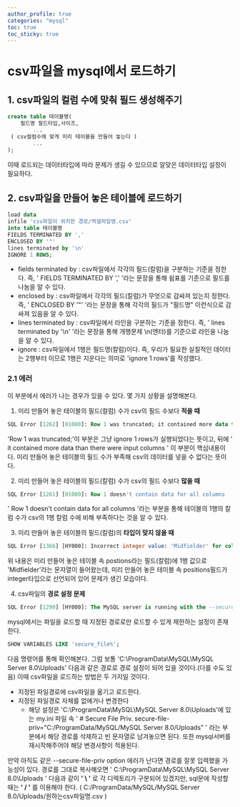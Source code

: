 ```yaml
---
author_profile: true
categories: "mysql"
toc: true
toc_sticky: true
---
```


# csv파일을 mysql에서 로드하기
## 1. csv파일의 컬럼 수에 맞춰 필드 생성해주기

```sql
create table 테이블명(
	필드명 필드타입,사이즈,
        ...
 ( csv컬럼수에 맞게 미리 테이블을 만들어 놓는다 )
        ...
);
```

이때 로드되는 데이터타입에 따라 문제가 생길 수 있으므로 알맞은 데이터타입 설정이 필요하다.

## 2. csv파일을 만들어 놓은 테이블에 로드하기

```sql
load data
infile 'csv파일이 위치한 경로/엑셀파일명.csv'
into table 테이블명
FIELDS TERMINATED BY ','
ENCLOSED BY '"'
lines terminated by '\n'
IGNORE 1 ROWS;
```

- fields terminated by : csv파일에서 각각의 필드(칼럼)을 구분하는 기준을 정한다. 즉, ' FIELDS TERMINATED BY ',' '라는 문장을 통해 쉼표를 기준으로 필드를 나눔을 알 수 있다.
- enclosed by : csv파일에서 각각의 필드(칼럼)가 무엇으로 감싸져 있는지 정한다. 즉, ' ENCLOSED BY '"' '라는 문장을 통해 각각의 필드가 "필드명" 이런식으로 감싸져 있음을 알 수 있다.
- lines terminated by : csv파일에서 라인을 구분하는 기준을 정한다. 즉, ' lines terminated by '\n' '라는 문장을 통해 개행문제 \n(엔터)를 기준으로 라인을 나눔을 알 수 있다.
- ignore : csv파일에서 1행은 필드명(칼럼)이다. 즉, 우리가 필요한 실질적인 데이터는 2행부터 이므로 1행은 지운다는 의미로 'ignore 1 rows'를 작성했다.

### 2.1 에러
이 부분에서 에러가 나는 경우가 있을 수 있다. 몇 가지 상황을 설명해본다.      
1. 미리 만들어 놓은 테이블의 필드(컬럼) 수가 csv의 필드 수보다 **적을 때**       

```sql
SQL Error [1262] [01000]: Row 1 was truncated; it contained more data than there were input columns
```

'Row 1 was truncated;'이 부분은 그냥 ignore 1 rows가 실행되었다는 뜻이고, 뒤에 ' it contained more data than there were input columns ' 이 부분이 핵심내용이다. 미리 만들어 놓은 테이블의 필드 수가 부족해 csv의 데이터를 넣을 수 없다는 뜻이다.

2. 미리 만들어 놓은 테이블의 필드(칼럼) 수가 csv의 필드 수보다 **많을 때**

```sql
SQL Error [1261] [01000]: Row 1 doesn't contain data for all columns
```

' Row 1 doesn't contain data for all columns '라는 부분을 통해 테이블의 1행의 칼럼 수가 csv의 1행 칼럼 수에 비해 부족하다는 것을 알 수 있다.


3. 미리 만들어 놓은 테이블의 필드(칼럼)의 **타입이 맞지 않을 때**

```sql
SQL Error [1366] [HY000]: Incorrect integer value: 'Midfielder' for column 'positions' at row 1
```

위 내용은 미리 만들어 놓은 테이블 속 postions라는 필드(칼럼)에 1행 값으로 'Midfielder'라는 문자열이 들어왔는데, 미리 만들어 놓은 테이블 속 positions필드가 integer타입으로 선언되어 있어 문제가 생긴 모습이다.

4. csv파일의 **경로 설정 문제**

```sql
SQL Error [1290] [HY000]: The MySQL server is running with the --secure-file-priv option so it cannot execute this statement
```

mysql에서는 파일을 로드할 때 지정된 경로로만 로드할 수 있게 제한하는 설정이 존재한다.

```sql
SHOW VARIABLES LIKE 'secure_file%';
```

다음 명령어를 통해 확인해본다. 그럼 보통 'C:\ProgramData\MySQL\MySQL Server 8.0\Uploads' 다음과 같은 경로로 경로 설정이 되어 있을 것이다.(다를 수도 있음) 이때 csv파일을 로드하는 방법은 두 가지일 것이다.
- 지정된 파일경로에 csv파일을 옮기고 로드한다.
- 지정된 파일경로 자체를 없에거나 변경한다
    - 해당 설정은 'C:\ProgramData\MySQL\MySQL Server 8.0\Uploads'에 있는 my.ini 파일 속 ' # Secure File Priv.
secure-file-priv="C:/ProgramData/MySQL/MySQL Server 8.0/Uploads" ' 라는 부분에서 해당 경로를 삭제하고 빈 문자열로 남겨놓으면 된다. 또한 mysql서버를 재시작해주어야 해당 변경사항이 적용된다.         

만약 아직도 같은 --secure-file-priv option 에러가 난다면 경로를 잘못 입력했을 가능성이 있다. 경로를 그대로 복사해오면 ' C:\ProgramData\MySQL\MySQL Server 8.0\Uploads ' 다음과 같이 **' \ '** 로 각 디렉토리가 구분되어 있겠지만, sql문에 작성할 때는 **' / '**  를 이용해야 한다. ( C:/ProgramData/MySQL/MySQL Server 8.0/Uploads/원하는csv파일명.csv )
